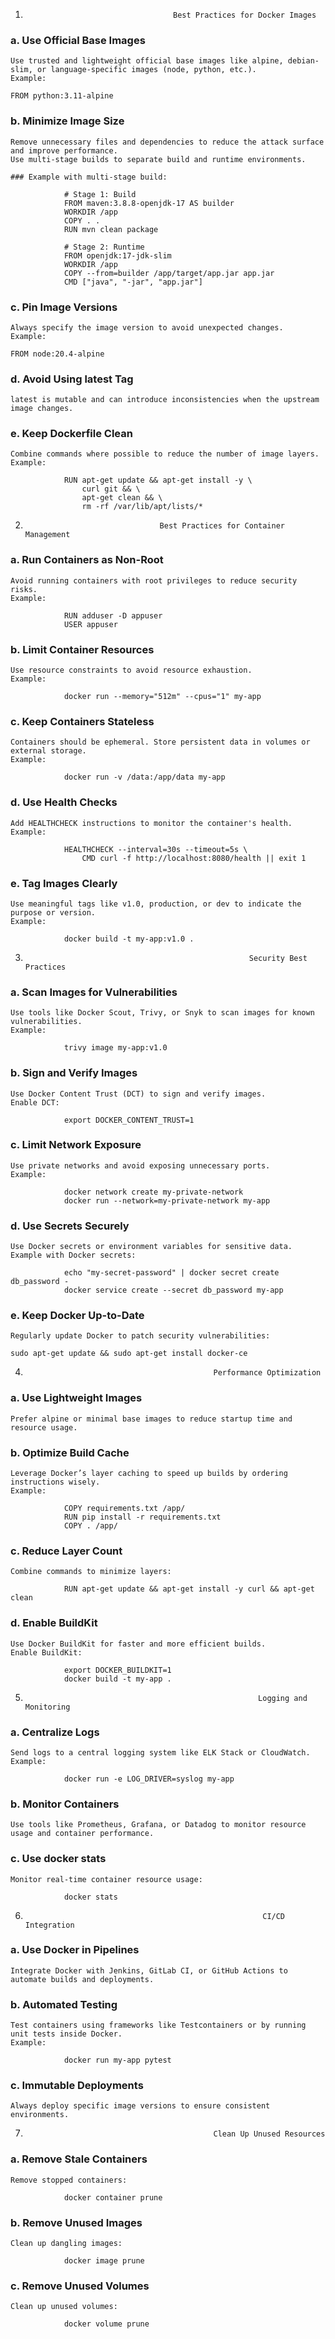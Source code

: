 1.                                      Best Practices for Docker Images

### a. Use Official Base Images

    Use trusted and lightweight official base images like alpine, debian-slim, or language-specific images (node, python, etc.).
    Example:

    FROM python:3.11-alpine

### b. Minimize Image Size

    Remove unnecessary files and dependencies to reduce the attack surface and improve performance.
    Use multi-stage builds to separate build and runtime environments.

    ### Example with multi-stage build:

                # Stage 1: Build
                FROM maven:3.8.8-openjdk-17 AS builder
                WORKDIR /app
                COPY . .
                RUN mvn clean package

                # Stage 2: Runtime
                FROM openjdk:17-jdk-slim
                WORKDIR /app
                COPY --from=builder /app/target/app.jar app.jar
                CMD ["java", "-jar", "app.jar"]

### c. Pin Image Versions

    Always specify the image version to avoid unexpected changes.
    Example:

    FROM node:20.4-alpine

### d. Avoid Using latest Tag

    latest is mutable and can introduce inconsistencies when the upstream image changes.

### e. Keep Dockerfile Clean

    Combine commands where possible to reduce the number of image layers.
    Example:

                RUN apt-get update && apt-get install -y \
                    curl git && \
                    apt-get clean && \
                    rm -rf /var/lib/apt/lists/*


2.                                   Best Practices for Container Management

### a. Run Containers as Non-Root

    Avoid running containers with root privileges to reduce security risks.
    Example:

                RUN adduser -D appuser
                USER appuser

### b. Limit Container Resources

    Use resource constraints to avoid resource exhaustion.
    Example:

                docker run --memory="512m" --cpus="1" my-app

### c. Keep Containers Stateless

    Containers should be ephemeral. Store persistent data in volumes or external storage.
    Example:

                docker run -v /data:/app/data my-app

### d. Use Health Checks

    Add HEALTHCHECK instructions to monitor the container's health.
    Example:

                HEALTHCHECK --interval=30s --timeout=5s \
                    CMD curl -f http://localhost:8080/health || exit 1

### e. Tag Images Clearly

    Use meaningful tags like v1.0, production, or dev to indicate the purpose or version.
    Example:

                docker build -t my-app:v1.0 .


3.                                                       Security Best Practices

### a. Scan Images for Vulnerabilities

    Use tools like Docker Scout, Trivy, or Snyk to scan images for known vulnerabilities.
    Example:

                trivy image my-app:v1.0

### b. Sign and Verify Images

    Use Docker Content Trust (DCT) to sign and verify images.
    Enable DCT:

                export DOCKER_CONTENT_TRUST=1

### c. Limit Network Exposure

    Use private networks and avoid exposing unnecessary ports.
    Example:

                docker network create my-private-network
                docker run --network=my-private-network my-app

### d. Use Secrets Securely

    Use Docker secrets or environment variables for sensitive data.
    Example with Docker secrets:

                echo "my-secret-password" | docker secret create db_password -
                docker service create --secret db_password my-app

### e. Keep Docker Up-to-Date

    Regularly update Docker to patch security vulnerabilities:

    sudo apt-get update && sudo apt-get install docker-ce

4.                                               Performance Optimization

### a. Use Lightweight Images

    Prefer alpine or minimal base images to reduce startup time and resource usage.

### b. Optimize Build Cache

    Leverage Docker’s layer caching to speed up builds by ordering instructions wisely.
    Example:

                COPY requirements.txt /app/
                RUN pip install -r requirements.txt
                COPY . /app/

### c. Reduce Layer Count

    Combine commands to minimize layers:

                RUN apt-get update && apt-get install -y curl && apt-get clean

### d. Enable BuildKit

    Use Docker BuildKit for faster and more efficient builds.
    Enable BuildKit:

                export DOCKER_BUILDKIT=1
                docker build -t my-app .

5.                                                         Logging and Monitoring

### a. Centralize Logs

    Send logs to a central logging system like ELK Stack or CloudWatch.
    Example:

                docker run -e LOG_DRIVER=syslog my-app

### b. Monitor Containers

    Use tools like Prometheus, Grafana, or Datadog to monitor resource usage and container performance.

### c. Use docker stats

    Monitor real-time container resource usage:

                docker stats

6.                                                          CI/CD Integration

### a. Use Docker in Pipelines

    Integrate Docker with Jenkins, GitLab CI, or GitHub Actions to automate builds and deployments.

### b. Automated Testing

    Test containers using frameworks like Testcontainers or by running unit tests inside Docker.
    Example:

                docker run my-app pytest

### c. Immutable Deployments

    Always deploy specific image versions to ensure consistent environments.

7.                                               Clean Up Unused Resources

### a. Remove Stale Containers

    Remove stopped containers:

                docker container prune

### b. Remove Unused Images

    Clean up dangling images:

                docker image prune

### c. Remove Unused Volumes

    Clean up unused volumes:

                docker volume prune

